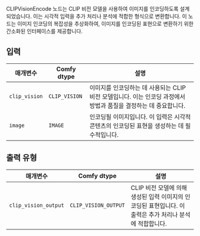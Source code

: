 CLIPVisionEncode 노드는 CLIP 비전 모델을 사용하여 이미지를 인코딩하도록 설계되었습니다. 이는 시각적 입력을 추가 처리나 분석에 적합한 형식으로 변환합니다. 이 노드는 이미지 인코딩의 복잡성을 추상화하여, 이미지를 인코딩된 표현으로 변환하기 위한 간소화된 인터페이스를 제공합니다.

## 입력

| 매개변수            | Comfy dtype          | 설명 |
|----------------------|-----------------------|-------------|
| `clip_vision`        | `CLIP_VISION`        | 이미지를 인코딩하는 데 사용되는 CLIP 비전 모델입니다. 이는 인코딩 과정에서 방법과 품질을 결정하는 데 중요합니다. |
| `image`              | `IMAGE`              | 인코딩될 이미지입니다. 이 입력은 시각적 콘텐츠의 인코딩된 표현을 생성하는 데 필수적입니다. |

## 출력 유형

| 매개변수             | Comfy dtype            | 설명 |
|-----------------------|------------------------|-------------|
| `clip_vision_output`  | `CLIP_VISION_OUTPUT`  | CLIP 비전 모델에 의해 생성된 입력 이미지의 인코딩된 표현입니다. 이 출력은 추가 처리나 분석에 적합합니다. |
